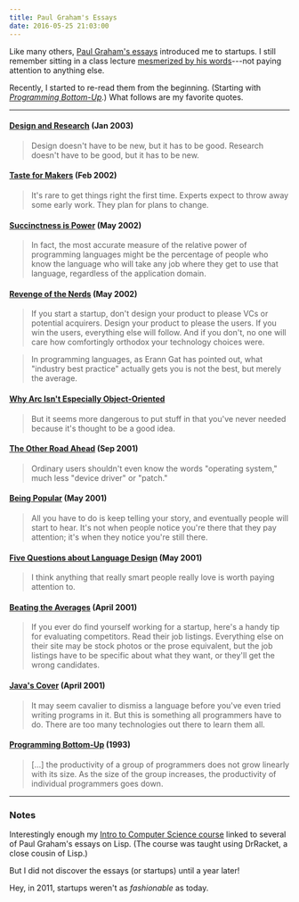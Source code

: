 ```yaml
---
title: Paul Graham's Essays
date: 2016-05-25 21:03:00
---
```


Like many others, [Paul Graham's essays](http://paulgraham.com/articles.html) introduced me to startups. I still remember sitting in a class lecture [mesmerized by his words](http://paulgraham.com/start.html)---not paying attention to anything else.

Recently, I started to re-read them from the beginning. (Starting with [*Programming Bottom-Up*](http://paulgraham.com/progbot.html).) What follows are my favorite quotes.

---

#### [Design and Research](http://paulgraham.com/desres.html) (Jan 2003)

> Design doesn't have to be new, but it has to be good. Research doesn't have to be good, but it has to be new.

#### [Taste for Makers](http://paulgraham.com/taste.html) (Feb 2002)

> It's rare to get things right the first time. Experts expect to throw away some early work. They plan for plans to change.

#### [Succinctness is Power](http://paulgraham.com/power.html) (May 2002)

> In fact, the most accurate measure of the relative power of programming languages might be the percentage of people who know the language who will take any job where they get to use that language, regardless of the application domain.

#### [Revenge of the Nerds](http://paulgraham.com/icad.html) (May 2002)

> If you start a startup, don't design your product to please VCs or potential acquirers. Design your product to please the users. If you win the users, everything else will follow. And if you don't, no one will care how comfortingly orthodox your technology choices were.

> In programming languages, as Erann Gat has pointed out, what "industry best practice" actually gets you is not the best, but merely the average.

#### [Why Arc Isn't Especially Object-Oriented](http://paulgraham.com/noop.html)

> But it seems more dangerous to put stuff in that you've never needed because it's thought to be a good idea.

#### [The Other Road Ahead](http://paulgraham.com/road.html) (Sep 2001)

> Ordinary users shouldn't even know the words "operating system," much less "device driver" or "patch."

#### [Being Popular](http://paulgraham.com/popular.html) (May 2001)

> All you have to do is keep telling your story, and eventually people will start to hear. It's not when people notice you're there that they pay attention; it's when they notice you're still there.

#### [Five Questions about Language Design](http://paulgraham.com/langdes.html) (May 2001)

> I think anything that really smart people really love is worth paying attention to.

#### [Beating the Averages](http://paulgraham.com/avg.html) (April 2001)

> If you ever do find yourself working for a startup, here's a handy tip for evaluating competitors. Read their job listings. Everything else on their site may be stock photos or the prose equivalent, but the job listings have to be specific about what they want, or they'll get the wrong candidates.

#### [Java's Cover](http://paulgraham.com/javacover.html) (April 2001)

> It may seem cavalier to dismiss a language before you've even tried writing programs in it. But this is something all programmers have to do. There are too many technologies out there to learn them all.

#### [Programming Bottom-Up](http://paulgraham.com/progbot.html) (1993)

> [...] the productivity of a group of programmers does not grow linearly with its size. As the size of the group increases, the productivity of individual programmers goes down.

---

### Notes

Interestingly enough my [Intro to Computer Science course](http://web.cs.wpi.edu/~cs1101/a11/) linked to several of Paul Graham's essays on Lisp. (The course was taught using DrRacket, a close cousin of Lisp.)

But I did not discover the essays (or startups) until a year later!

Hey, in 2011, startups weren't as *fashionable* as today.

